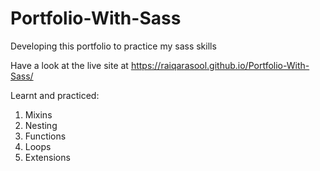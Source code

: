 # Portfolio-With-Sass

Developing this portfolio to practice my sass skills

Have  a look at the live site at https://raiqarasool.github.io/Portfolio-With-Sass/

Learnt and practiced:

1. Mixins
2. Nesting
3. Functions
4. Loops
5. Extensions
